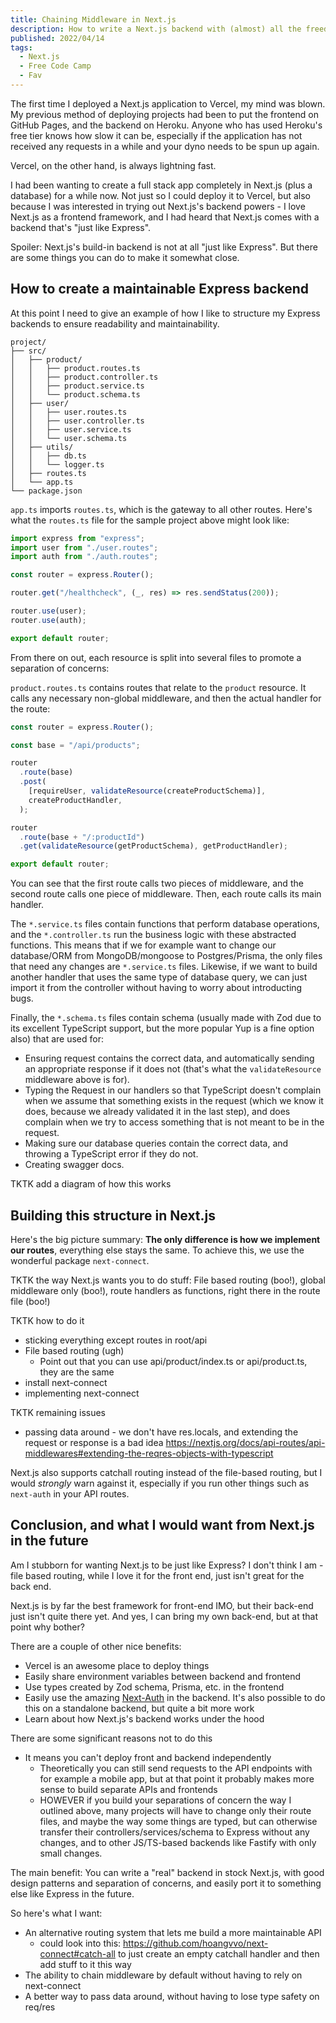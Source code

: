 ```yaml
---
title: Chaining Middleware in Next.js
description: How to write a Next.js backend with (almost) all the freedom of Express
published: 2022/04/14
tags:
  - Next.js
  - Free Code Camp
  - Fav
---
```


The first time I deployed a Next.js application to Vercel, my mind was blown. My previous method of deploying projects had been to put the frontend on GitHub Pages, and the backend on Heroku. Anyone who has used Heroku's free tier knows how slow it can be, especially if the application has not received any requests in a while and your dyno needs to be spun up again.

Vercel, on the other hand, is always lightning fast.

I had been wanting to create a full stack app completely in Next.js (plus a database) for a while now. Not just so I could deploy it to Vercel, but also because I was interested in trying out Next.js's backend powers - I love Next.js as a frontend framework, and I had heard that Next.js comes with a backend that's "just like Express".

Spoiler: Next.js's build-in backend is not at all "just like Express". But there are some things you can do to make it somewhat close.

## How to create a maintainable Express backend

At this point I need to give an example of how I like to structure my Express backends to ensure readability and maintainability.

```text
project/
├── src/
│   ├── product/
│   │   ├── product.routes.ts
│   │   ├── product.controller.ts
│   │   ├── product.service.ts
│   │   └── product.schema.ts
│   ├── user/
│   │   ├── user.routes.ts
│   │   ├── user.controller.ts
│   │   ├── user.service.ts
│   │   └── user.schema.ts
│   ├── utils/
│   │   ├── db.ts
│   │   └── logger.ts
│   ├── routes.ts
│   └── app.ts
└── package.json
```

`app.ts` imports `routes.ts`, which is the gateway to all other routes. Here's what the `routes.ts` file for the sample project above might look like:

```typescript
import express from "express";
import user from "./user.routes";
import auth from "./auth.routes";

const router = express.Router();

router.get("/healthcheck", (_, res) => res.sendStatus(200));

router.use(user);
router.use(auth);

export default router;
```

From there on out, each resource is split into several files to promote a separation of concerns:

`product.routes.ts` contains routes that relate to the `product` resource. It calls any necessary non-global middleware, and then the actual handler for the route:

```typescript
const router = express.Router();

const base = "/api/products";

router
  .route(base)
  .post(
    [requireUser, validateResource(createProductSchema)],
    createProductHandler,
  );

router
  .route(base + "/:productId")
  .get(validateResource(getProductSchema), getProductHandler);

export default router;
```

You can see that the first route calls two pieces of middleware, and the second route calls one piece of middleware. Then, each route calls its main handler.

The `*.service.ts` files contain functions that perform database operations, and the `*.controller.ts` run the business logic with these abstracted functions. This means that if we for example want to change our database/ORM from MongoDB/mongoose to Postgres/Prisma, the only files that need any changes are `*.service.ts` files. Likewise, if we want to build another handler that uses the same type of database query, we can just import it from the controller without having to worry about introducting bugs.

Finally, the `*.schema.ts` files contain schema (usually made with Zod due to its excellent TypeScript support, but the more popular Yup is a fine option also) that are used for:

- Ensuring request contains the correct data, and automatically sending an appropriate response if it does not (that's what the `validateResource` middleware above is for).
- Typing the Request in our handlers so that TypeScript doesn't complain when we assume that something exists in the request (which we know it does, because we already validated it in the last step), and does complain when we try to access something that is not meant to be in the request.
- Making sure our database queries contain the correct data, and throwing a TypeScript error if they do not.
- Creating swagger docs.

TKTK add a diagram of how this works

## Building this structure in Next.js

Here's the big picture summary: **The only difference is how we implement our routes**, everything else stays the same. To achieve this, we use the wonderful package `next-connect`.

TKTK the way Next.js wants you to do stuff: File based routing (boo!), global middleware only (boo!), route handlers as functions, right there in the route file (boo!)

TKTK how to do it

- sticking everything except routes in root/api
- File based routing (ugh)
  - Point out that you can use api/product/index.ts or api/product.ts, they are the same
- install next-connect
- implementing next-connect

TKTK remaining issues

- passing data around - we don't have res.locals, and extending the request or response is a bad idea https://nextjs.org/docs/api-routes/api-middlewares#extending-the-reqres-objects-with-typescript

Next.js also supports catchall routing instead of the file-based routing, but I would _strongly_ warn against it, especially if you run other things such as `next-auth` in your API routes.

## Conclusion, and what I would want from Next.js in the future

Am I stubborn for wanting Next.js to be just like Express? I don't think I am - file based routing, while I love it for the front end, just isn't great for the back end.

Next.js is by far the best framework for front-end IMO, but their back-end just isn't quite there yet. And yes, I can bring my own back-end, but at that point why bother?

There are a couple of other nice benefits:

- Vercel is an awesome place to deploy things
- Easily share environment variables between backend and frontend
- Use types created by Zod schema, Prisma, etc. in the frontend
- Easily use the amazing [Next-Auth](https://next-auth.js.org/) in the backend. It's also possible to do this on a standalone backend, but quite a bit more work
- Learn about how Next.js's backend works under the hood

There are some significant reasons not to do this

- It means you can't deploy front and backend independently
  - Theoretically you can still send requests to the API endpoints with for example a mobile app, but at that point it probably makes more sense to build separate APIs and frontends
  - HOWEVER if you build your separations of concern the way I outlined above, many projects will have to change only their route files, and maybe the way some things are typed, but can otherwise transfer their controllers/services/schema to Express without any changes, and to other JS/TS-based backends like Fastify with only small changes.

The main benefit: You can write a "real" backend in stock Next.js, with good design patterns and separation of concerns, and easily port it to something else like Express in the future.

So here's what I want:

- An alternative routing system that lets me build a more maintainable API
  - could look into this: https://github.com/hoangvvo/next-connect#catch-all to just create an empty catchall handler and then add stuff to it this way
- The ability to chain middleware by default without having to rely on next-connect
- A better way to pass data around, without having to lose type safety on req/res
